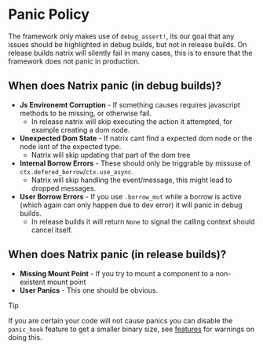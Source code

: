 # Panic Policy

The framework only makes use of `debug_assert!`, its our goal that any issues should be highlighted in debug builds, but not in release builds. On release builds natrix will silently fail in many cases, this is to ensure that the framework does not panic in production.

## When does Natrix panic (in debug builds)?

* **Js Environemt Corruption** - If something causes requires javascript methods to be missing, or otherwise fail.
    * In release natrix will skip executing the action it attempted, for example creating a dom node.
* **Unexpected Dom State** - If natrix cant find a expected dom node or the node isnt of the expected type.
    * Natrix will skip updating that part of the dom tree
* **Internal Borrow Errors** - These should only be triggrable by missuse of `ctx.defered_borrow`/`ctx.use_async`.
    * Natrix will skip handling the event/message, this might lead to dropped messages.
* **User Borrow Errors** - If you use `.borrow_mut` while a borrow is active (which again can only happen due to dev error) it will panic in debug builds.
    * In release builds it will return `None` to signal the calling context should cancel itself.

## When does Natrix panic (in release builds)?
* **Missing Mount Point** - If you try to mount a component to a non-existent mount point
* **User Panics** - This one should be obvious.
> [!TIP]
> If you are certain your code will not cause panics you can disable the `panic_hook` feature to get a smaller binary size, see [features](features.md) for warnings on doing this.

